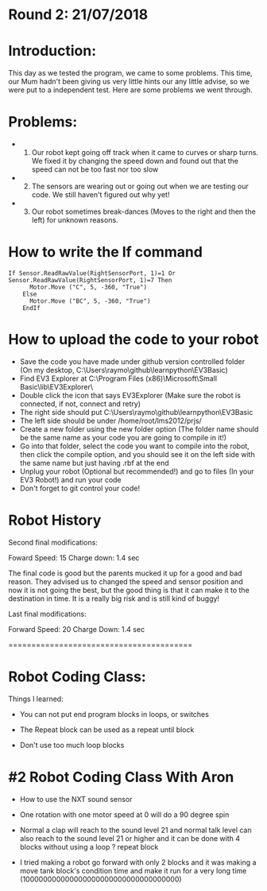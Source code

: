 # Round 2: 21/07/2018

# Introduction:

This day as we tested the program, we came to some problems. This time, our Mum hadn't been giving us very little hints our any little advise, so we were put to a independent test. Here are some problems we went through. 

# Problems:

* 1. Our robot kept going off track when it came to curves or sharp turns. We fixed it by changing the speed down and found out that the speed can not be too fast nor too slow

* 2. The sensors are wearing out or going out when we are testing our code. We still haven't figured out why yet!

* 3. Our robot sometimes break-dances (Moves to the right and then the left) for unknown reasons.   



# How to write the If command

```Small Basic
If Sensor.ReadRawValue(RightSensorPort, 1)=1 Or Sensor.ReadRawValue(RightSensorPort, 1)=7 Then
      Motor.Move ("C", 5, -360, "True")
    Else
      Motor.Move ("BC", 5, -360, "True")
    EndIf
```

# How to upload the code to your robot

* Save the code you have made under github version controlled folder (On my desktop, C:\Users\raymo\github\learnpython\EV3Basic)
* Find EV3 Explorer at C:\Program Files (x86)\Microsoft\Small Basic\lib\EV3Explorer\
* Double click the icon that says EV3Explorer (Make sure the robot is connected, if not, connect and retry)
* The right side should put C:\Users\raymo\github\learnpython\EV3Basic 
* The left side should be under /home/root/lms2012/prjs/
* Create a new folder using the new folder option (The folder name should be the same name as your code you are going to compile in it!)
* Go into that folder, select the code you want to compile into the robot, then click the compile option, and you should see it on the left side with the same name but just having .rbf at the end
* Unplug your robot (Optional but recommended!) and go to files (In your EV3 Robot!) and run your code
* Don't forget to git control your code!

# Robot History

Second final modifications: 

Foward Speed: 15
Charge down: 1.4 sec 

The final code is good but the parents mucked it up for a good and bad reason. They advised us to changed the speed and sensor position and now it is not going the best, but the good thing is that it can make it to the destination in time. It is a really big risk and is still kind of buggy!

Last final modifications:

Forward Speed: 20
Charge Down: 1.4 sec

========================================

# Robot Coding Class:

Things I learned:

* You can not put end program blocks in loops, or switches

* The Repeat block can be used as a repeat until block

* Don't use too much loop blocks 

# #2 Robot Coding Class With Aron

* How to use the NXT sound sensor

* One rotation with one motor speed at 0 will do a 90 degree spin

* Normal a clap will reach to the sound level 21 and normal talk level can also reach to the sound level 21 or higher and it can be done with 4 blocks without using a loop ? repeat block

* I tried making a robot go forward with only 2 blocks and it was making a move tank block's condition time and make it run for a very long time (100000000000000000000000000000000000)

